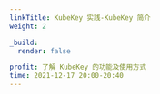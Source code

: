 ```yaml
---
linkTitle: KubeKey 实践-KubeKey 简介
weight: 2

_build:
  render: false

profit: 了解 KubeKey 的功能及使用方式
time: 2021-12-17 20:00-20:40
---
```

